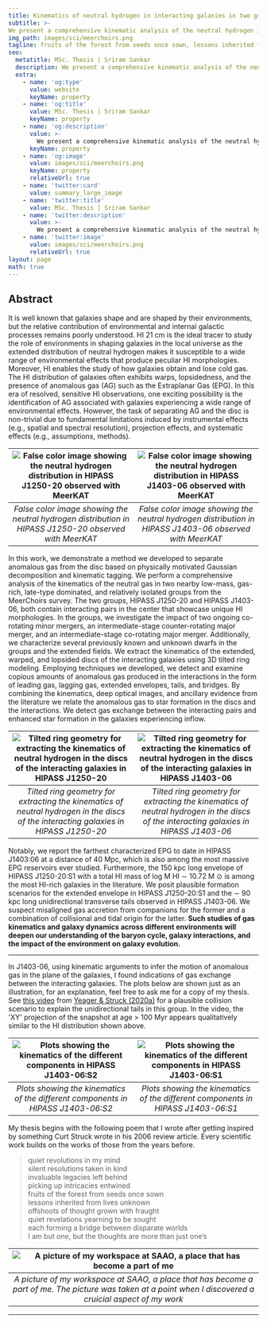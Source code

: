 ```yaml
---
title: Kinematics of neutral hydrogen in interacting galaxies in two groups from the MeerChoirs survey
subtitle: >-
We present a comprehensive kinematic analysis of the neutral hydrogen in two groups from the Choirs sample, observed with MeerKAT. Employing 3D tilted ring modeling, we extract the kinematic and geometric parameters of the discs of the galaxies. Through physically motivated Gaussian decomposition and kinematic tagging, we identify and characterize the anomalous gas largely arising from the interactions. 
img_path: images/sci/meerchoirs.png
tagline: fruits of the forest from seeds once sown, lessons inherited from lives unknown, offshoots of thought grown with fraught, quiet revelations yearning to be sought
seo:
  metatitle: MSc. Thesis | Sriram Sankar
  description: We present a comprehensive kinematic analysis of the neutral hydrogen in two groups from the Choirs sample, observed with MeerKAT.
  extra:
    - name: 'og:type'
      value: website
      keyName: property
    - name: 'og:title'
      value: MSc. Thesis | Sriram Sankar
      keyName: property
    - name: 'og:description'
      value: >-
        We present a comprehensive kinematic analysis of the neutral hydrogen in two groups from the Choirs sample, observed with MeerKAT.
      keyName: property
    - name: 'og:image'
      value: images/sci/meerchoirs.png
      keyName: property
      relativeUrl: true
    - name: 'twitter:card'
      value: summary_large_image
    - name: 'twitter:title'
      value: MSc. Thesis | Sriram Sankar
    - name: 'twitter:description'
      value: >-
        We present a comprehensive kinematic analysis of the neutral hydrogen in two groups from the Choirs sample, observed with MeerKAT.
    - name: 'twitter:image'
      value: images/sci/meerchoirs.png
      relativeUrl: true
layout: page
math: true
---
```


## Abstract

It is well known that galaxies shape and are shaped by their environments, but the relative contribution of environmental and internal galactic processes remains poorly understood. HI 21 cm is the ideal tracer to study the role of environments in shaping galaxies in the local universe as the extended distribution of neutral hydrogen makes it susceptible to a wide range of environmental effects that produce peculiar HI morphologies. Moreover, HI enables the study of how galaxies obtain and lose cold gas. The HI distribution of galaxies often exhibits warps, lopsidedness, and the presence of anomalous gas (AG) such as the Extraplanar Gas (EPG). In this era of resolved, sensitive HI observations, one exciting possibility is the identification of AG associated with galaxies experiencing a wide range of environmental effects. However, the task of separating AG and the disc is non-trivial due to fundamental limitations induced by instrumental effects (e.g., spatial and spectral resolution), projection effects, and systematic effects (e.g., assumptions, methods). 

|![False color image showing the neutral hydrogen distribution in HIPASS J1250-20 observed with MeerKAT](/images/sci/j1250_RGB_lowres.png)|![False color image showing the neutral hydrogen distribution in HIPASS J1403-06 observed with MeerKAT](/images/sci/j1403_RGB_lowres.png)|
|:--:|:--:|
|*False color image showing the neutral hydrogen distribution in HIPASS J1250-20 observed with MeerKAT*|*False color image showing the neutral hydrogen distribution in HIPASS J1403-06 observed with MeerKAT*|

In this work, we demonstrate a method we developed to separate anomalous gas from the disc based on physically motivated Gaussian decomposition and kinematic tagging. We perform a comprehensive analysis of the kinematics of the neutral gas in two nearby low-mass, gas-rich, late-type dominated, and relatively isolated groups from the MeerChoirs survey. The two groups, HIPASS J1250-20 and HIPASS J1403-06, both contain interacting pairs in the center that showcase unique HI morphologies. In the groups, we investigate the impact of two ongoing co-rotating minor mergers, an intermediate-stage counter-rotating major merger, and an intermediate-stage co-rotating major merger. Additionally, we characterize several previously known and unknown dwarfs in the groups and the extended fields. We extract the kinematics of the extended, warped, and lopsided discs of the interacting galaxies using 3D tilted ring modeling. Employing techniques we developed, we detect and examine copious amounts of anomalous gas produced in the interactions in the form of leading gas, lagging gas, extended envelopes, tails, and bridges. By combining the kinematics, deep optical images, and ancillary evidence from the literature we relate the anomalous gas to star formation in the discs and the interactions. We detect gas exchange between the interacting pairs and enhanced star formation in the galaxies experiencing inflow. 

|![Tilted ring geometry for extracting the kinematics of neutral hydrogen in the discs of the interacting galaxies in HIPASS J1250-20](/images/sci/j1250_rings.png)|![Tilted ring geometry for extracting the kinematics of neutral hydrogen in the discs of the interacting galaxies in HIPASS J1403-06](/images/sci/j1403_rings.png)|
|:--:|:--:|
|*Tilted ring geometry for extracting the kinematics of neutral hydrogen in the discs of the interacting galaxies in HIPASS J1250-20*|*Tilted ring geometry for extracting the kinematics of neutral hydrogen in the discs of the interacting galaxies in HIPASS J1403-06*|

Notably, we report the farthest characterized EPG to date in HIPASS J1403:06 at a distance of 40 Mpc, which is also among the most massive EPG reservoirs ever studied. Furthermore, the 150 kpc long envelope of HIPASS J1250-20:S1 with a total HI mass of log M HI ∼ 10.72 M ⊙ is among the most HI-rich galaxies in the literature. We posit plausible formation scenarios for the extended envelope in HIPASS J1250-20:S1 and the ∼ 90 kpc long unidirectional transverse tails observed in HIPASS J1403-06. We suspect misaligned gas accretion from companions for the former and a combination of collisional and tidal origin for the latter. **Such studies of gas kinematics and galaxy dynamics across different environments will deepen our understanding of the baryon cycle, galaxy interactions, and the impact of the environment on galaxy evolution.**

---

In J1403-06, using kinematic arguments to infer the motion of anomalous gas in the plane of the galaxies, I found indications of gas exchange between the interacting galaxies. The plots below are shown just as an illustration, for an explanation, feel free to ask me for a copy of my thesis. See [this video](https://www.youtube.com/watch?v=-Tdnwvm8u1U) from [Yeager & Struck (2020a)](https://ui.adsabs.harvard.edu/abs/2020MNRAS.492.4892Y/abstract) for a plausible collision scenario to explain the unidirectional tails in this group. In the video, the 'XY' projection of the snapshot at age > 100 Myr appears qualitatively similar to the HI distribution shown above. 

|![Plots showing the kinematics of the different components in HIPASS J1403-06:S2](/images/sci/j1403_s2_kinplots.png)|![Plots showing the kinematics of the different components in HIPASS J1403-06:S1](/images/sci/j1403_s1_kinplots.png)|
|:--:|:--:|
|*Plots showing the kinematics of the different components in HIPASS J1403-06:S2*|*Plots showing the kinematics of the different components in HIPASS J1403-06:S1*|

My thesis begins with the following poem that I wrote after getting inspired by something Curt Struck wrote in his 2006 review article. Every scientific work builds on the works of those from the years before.
 
> quiet revolutions in my mind  
silent resolutions taken in kind  
invaluable legacies left behind  
picking up intricacies entwined  
fruits of the forest from seeds once sown  
lessons inherited from lives unknown  
offshoots of thought grown with fraught  
quiet revelations yearning to be sought  
each forming a bridge between disparate worlds  
I am but one, but the thoughts are more than just one’s

|![A picture of my workspace at SAAO, a place that has become a part of me](/images/sci/saao_desk.jpg)|
|:--:|
|*A picture of my workspace at SAAO, a place that has become a part of me. The picture was taken at a point when I discovered a cruicial aspect of my work*|

---